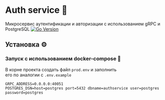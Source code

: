 # Auth service 🔐
Микросервис аутентификации и авторизации с использованием gRPC и PostgreSQL
[![Go Version](https://img.shields.io/badge/go-1.24+-blue)](https://golang.org/)

## Установка ⚙️

### Запуск с использованием docker-compose 🐳
В корне проекта создать файл `prod.env` и заполнить   
его по аналогии с `.env.example`

```ENV=development
GRPC_ADDRESS=0.0.0.0:40051
POSTGRES_DSN=host=postgres port=5432 dbname=authservice user=postgres password=postgres
```
